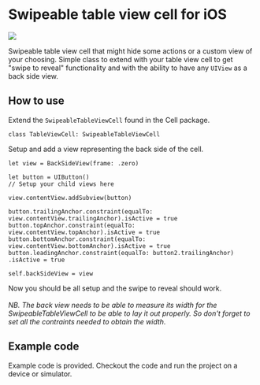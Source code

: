 # Swipeable table view cell for iOS
![](https://media.giphy.com/media/cRMhd8NacKpGJ3qF54/giphy.gif)

Swipeable table view cell that might hide some actions or a custom view of your choosing.
Simple class to extend with your table view cell to get "swipe to reveal" functionality and with the ability to have any `UIView` as a back side view.

## How to use

Extend the `SwipeableTableViewCell` found in the Cell package.
```
class TableViewCell: SwipeableTableViewCell
```

Setup and add a view representing the back side of the cell.
```
let view = BackSideView(frame: .zero)
       
let button = UIButton()
// Setup your child views here
        
view.contentView.addSubview(button)
        
button.trailingAnchor.constraint(equalTo: view.contentView.trailingAnchor).isActive = true
button.topAnchor.constraint(equalTo: view.contentView.topAnchor).isActive = true
button.bottomAnchor.constraint(equalTo: view.contentView.bottomAnchor).isActive = true
button.leadingAnchor.constraint(equalTo: button2.trailingAnchor) .isActive = true

self.backSideView = view
```

Now you should be all setup and the swipe to reveal should work.
<br><br>
*NB. The back view needs to be able to measure its width for the SwipeableTableViewCell to be able to lay it out properly. So don't forget to set all the contraints needed to obtain the width.*

## Example code
Example code is provided. Checkout the code and run the project on a device or simulator.
